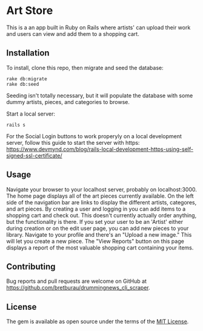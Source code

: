 # Art Store
This is a an app built in Ruby on Rails where artists' can upload their work and users can view and add them to a shopping cart.

## Installation

To install, clone this repo, then migrate and seed the database:
```
rake db:migrate
rake db:seed
```
Seeding isn't totally necessary, but it will populate the database with some dummy artists, pieces, and categories to browse.

Start a local server:
```
rails s
```
For the Social Login buttons to work properyly on a local development server, follow this guide to start the server with https:
https://www.devmynd.com/blog/rails-local-development-https-using-self-signed-ssl-certificate/

## Usage

Navigate your browser to your localhost server, probably on localhost:3000. The home page displays all of the art pieces currently available. On the left side of the navigation bar are links to display the different artists, categores, and art pieces.
By creating a user and logging in you can add items to a shopping cart and check out. This doesn't currently actually order anything, but the functionality is there.
If you set your user to be an 'Artist' either during creation or on the edit user page, you can add new pieces to your library. Navigate to your profile and there's an "Upload a new image." This will let you create a new piece. The "View Reports" button on this page displays a report of the most valuable shopping cart containing your items.

## Contributing

Bug reports and pull requests are welcome on GitHub at https://github.com/bretburau/drummingnews_cli_scraper.

## License

The gem is available as open source under the terms of the [MIT License](http://opensource.org/licenses/MIT).